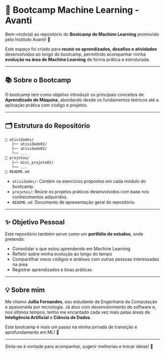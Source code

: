 # 🤖 Bootcamp Machine Learning - Avanti

Bem-vindo(a) ao repositório do **Bootcamp de Machine Learning** promovido pelo Instituto Avanti! 🚀

Este espaço foi criado para **reunir os aprendizados, desafios e atividades** desenvolvidos ao longo do bootcamp, permitindo acompanhar minha **evolução na área de Machine Learning** de forma prática e estruturada.

---

## 📚 Sobre o Bootcamp

O bootcamp tem como objetivo introduzir os principais conceitos de **Aprendizado de Máquina**, abordando desde os fundamentos teóricos até a aplicação prática com código e projetos.

---

## 🗂 Estrutura do Repositório

```bash
📁 atividades/
   ├── atividade01/
   ├── atividade02/
   └── ...
📁 projetos/
   ├── mini_projeto01/
   └── ...
📄 README.md
```

- `atividades/`: Contém os exercícios propostos em cada módulo do bootcamp.
- `projetos/`: Reúne os projetos práticos desenvolvidos com base nos conhecimentos adquiridos.
- `README.md`: Documento de apresentação geral do repositório.

---

## ✨ Objetivo Pessoal

Este repositório também serve como um **portfólio de estudos**, onde pretendo:
- Consolidar o que estou aprendendo em Machine Learning
- Refletir sobre minha evolução ao longo do tempo
- Compartilhar meus códigos e análises com outras pessoas interessadas na área
- Registrar aprendizados e boas práticas

---

## 💡 Sobre mim

Me chamo **Jullia Fernandes**, sou estudante de Engenharia da Computação e apaixonada por tecnologia. Já atuo com desenvolvimento de software e, nos últimos tempos, tenho me encantado cada vez mais pelas áreas de **Inteligência Artificial** e **Ciência de Dados**.

Este bootcamp é mais um passo na minha jornada de transição e aprofundamento em ML! 🚀

---

Sinta-se à vontade para acompanhar, sugerir melhorias e trocar ideias! 💬
